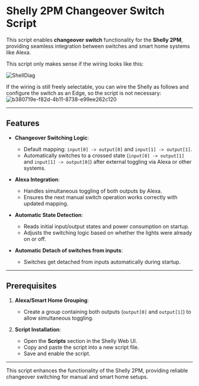 # Shelly 2PM Changeover Switch Script

This script enables **changeover switch** functionality for the **Shelly 2PM**, providing seamless integration between switches and smart home systems like Alexa.

This script only makes sense if the wiring looks like this:

![ShellDiag](https://github.com/user-attachments/assets/022be4b8-6bc7-42d0-b6e4-e25588aec309)

If the wiring is still freely selectable, you can wire the Shelly as follows and configure the switch as an Edge, so the script is not necessary:
![b380719e-f82d-4b11-8738-e99ee262c120](https://github.com/user-attachments/assets/c20e5f03-6d9e-4832-a066-6258a5f0d8fd)

---

## Features

- **Changeover Switching Logic**:  
  - Default mapping: `input[0] -> output[0]` and `input[1] -> output[1]`.  
  - Automatically switches to a crossed state (`input[0] -> output[1]` and `input[1] -> output[0]`) after external toggling via Alexa or other systems.

- **Alexa Integration**:  
  - Handles simultaneous toggling of both outputs by Alexa.  
  - Ensures the next manual switch operation works correctly with updated mapping.

- **Automatic State Detection**:  
  - Reads initial input/output states and power consumption on startup.  
  - Adjusts the switching logic based on whether the lights were already on or off.

- **Automatic Detach of switches from inputs**:  
  - Switches get detached from inputs automatically during startup.
---

## Prerequisites

1. **Alexa/Smart Home Grouping**:  
   - Create a group containing both outputs (`output[0]` and `output[1]`) to allow simultaneous toggling.

2. **Script Installation**:  
   - Open the **Scripts** section in the Shelly Web UI.  
   - Copy and paste the script into a new script file.  
   - Save and enable the script.

---

This script enhances the functionality of the Shelly 2PM, providing reliable changeover switching for manual and smart home setups.
